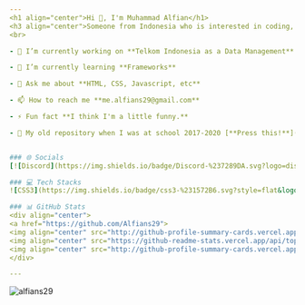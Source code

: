 ```yaml
---
<h1 align="center">Hi 👋, I'm Muhammad Alfian</h1>
<h3 align="center">Someone from Indonesia who is interested in coding, especially in the frontend.</h3>
<br>

- 🔭 I’m currently working on **Telkom Indonesia as a Data Management**

- 🌱 I’m currently learning **Frameworks**

- 💬 Ask me about **HTML, CSS, Javascript, etc**

- 📫 How to reach me **me.alfians29@gmail.com**

- ⚡ Fun fact **I think I'm a little funny.**

- 📁 My old repository when I was at school 2017-2020 [**Press this!**](https://github.com/Alfian29?tab=repositories)


### 🌐 Socials
[![Discord](https://img.shields.io/badge/Discord-%237289DA.svg?logo=discord&logoColor=white)](https://discord.gg/360026285151354881) [![Facebook](https://img.shields.io/badge/Facebook-%231877F2.svg?logo=Facebook&logoColor=white)](https://facebook.com/alfians29) [![Instagram](https://img.shields.io/badge/Instagram-%23E4405F.svg?logo=Instagram&logoColor=white)](https://instagram.com/alfiyyann) [![LinkedIn](https://img.shields.io/badge/LinkedIn-%230077B5.svg?logo=linkedin&logoColor=white)](https://linkedin.com/in/alfiyyann) [![Pinterest](https://img.shields.io/badge/Pinterest-%23E60023.svg?logo=Pinterest&logoColor=white)](https://pinterest.com/muh_alfian33) [![TikTok](https://img.shields.io/badge/TikTok-%23000000.svg?logo=TikTok&logoColor=white)](https://tiktok.com/@@letsgoalfian) [![Twitch](https://img.shields.io/badge/Twitch-%239146FF.svg?logo=Twitch&logoColor=white)](https://twitch.tv/alfiyyann) [![Twitter](https://img.shields.io/badge/Twitter-%231DA1F2.svg?logo=Twitter&logoColor=white)](https://twitter.com/alfiyyann) [![YouTube](https://img.shields.io/badge/YouTube-%23FF0000.svg?logo=YouTube&logoColor=white)](https://youtube.com/@alfiyyann) 

### 💻 Tech Stacks
![CSS3](https://img.shields.io/badge/css3-%231572B6.svg?style=flat&logo=css3&logoColor=white) ![JavaScript](https://img.shields.io/badge/javascript-%23323330.svg?style=flat&logo=javascript&logoColor=%23F7DF1E) ![Java](https://img.shields.io/badge/java-%23ED8B00.svg?style=flat&logo=java&logoColor=white) ![HTML5](https://img.shields.io/badge/html5-%23E34F26.svg?style=flat&logo=html5&logoColor=white) ![Go](https://img.shields.io/badge/go-%2300ADD8.svg?style=flat&logo=go&logoColor=white) ![PHP](https://img.shields.io/badge/php-%23777BB4.svg?style=flat&logo=php&logoColor=white) ![TypeScript](https://img.shields.io/badge/typescript-%23007ACC.svg?style=flat&logo=typescript&logoColor=white) ![Code-Igniter](https://img.shields.io/badge/CodeIgniter-%23EF4223.svg?style=flat&logo=codeIgniter&logoColor=white) ![Bootstrap](https://img.shields.io/badge/bootstrap-%23563D7C.svg?style=flat&logo=bootstrap&logoColor=white) ![Laravel](https://img.shields.io/badge/laravel-%23FF2D20.svg?style=flat&logo=laravel&logoColor=white) ![NodeJS](https://img.shields.io/badge/node.js-6DA55F?style=flat&logo=node.js&logoColor=white) ![ReactJS](https://img.shields.io/badge/react-%2320232a.svg?style=flat&logo=react&logoColor=%2361DAFB) ![Angular.js](https://img.shields.io/badge/angular.js-%23E23237.svg?style=flat&logo=angularjs&logoColor=white) ![ANDROID](https://img.shields.io/badge/android-%2320232a.svg?style=flat&logo=android&logoColor=%a4c639) ![GitHub](https://img.shields.io/badge/GitHub-%23121011.svg?style=flat&logo=github&logoColor=white) ![TailwindCSS](https://img.shields.io/badge/tailwindcss-%2338B2AC.svg?style=flat&logo=tailwind-css&logoColor=white) ![SASS](https://img.shields.io/badge/SASS-hotpink.svg?style=flat&logo=SASS&logoColor=white) ![MySQL](https://img.shields.io/badge/mysql-%2300f.svg?style=flat&logo=mysql&logoColor=white) ![Adobe Photoshop](https://img.shields.io/badge/Adobe%20Photoshop-%2331A8FF.svg?style=flat&logo=adobephotoshop&logoColor=white) ![Adobe Lightroom](https://img.shields.io/badge/Adobe%20Lightroom-31A8FF.svg?style=flat&logo=Adobe%20Lightroom&logoColor=white) ![Adobe Premiere Pro](https://img.shields.io/badge/Adobe%20Premiere%20Pro-9999FF.svg?style=flat&logo=Adobe%20Premiere%20Pro&logoColor=white) ![Canva](https://img.shields.io/badge/Canva-%2300C4CC.svg?style=flat&logo=Canva&logoColor=white) 	![Figma](https://img.shields.io/badge/figma-%23F24E1E.svg?style=flat&logo=figma&logoColor=white) ![GIT](https://img.shields.io/badge/Git-fc6d26?style=flat&logo=git&logoColor=white) ![Postman](https://img.shields.io/badge/Postman-FF6C37?style=flat&logo=postman&logoColor=white)

### 📊 GitHub Stats
<div align="center">
<a href="https://github.com/Alfians29">
<img align="center" src="http://github-profile-summary-cards.vercel.app/api/cards/stats?username=Alfians29&theme=radical" height="180em" />
<img align="center" src="https://github-readme-stats.vercel.app/api/top-langs/?username=Alfians29&layout=compact&theme=radical&hide_border=true" height="180em" />
<img align="center" src="http://github-profile-summary-cards.vercel.app/api/cards/profile-details?username=Alfians29&theme=radical" height="180em" />
</div>

---
```

<p align="left"> <img src="https://komarev.com/ghpvc/?username=alfians29&label=Profile%20views&color=9e9e9e&style=flat" alt="alfians29" /> </p>
